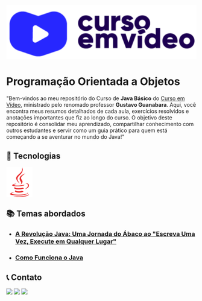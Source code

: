 <img src="./img/CURSO-EM-VIDEO.png">

# Programação Orientada a Objetos

"Bem-vindos ao meu repositório do Curso de **Java Básico** do [Curso em Vídeo](https://www.youtube.com/playlist?list=PLHz_AreHm4dkqe2aR0tQK74m8SFe-aGsY), ministrado pelo renomado professor **Gustavo Guanabara**. Aqui, você encontra meus resumos detalhados de cada aula, exercícios resolvidos e anotações importantes que fiz ao longo do curso. O objetivo deste repositório é consolidar meu aprendizado, compartilhar conhecimento com outros estudantes e servir como um guia prático para quem está começando a se aventurar no mundo do Java!"

## 🚀 Tecnologias

<img align="center" alt="Misael-Js" height="80" width="70" src="https://raw.githubusercontent.com/devicons/devicon/master/icons/java/java-plain.svg">

## 📚 Temas abordados

- ### [A Revolução Java: Uma Jornada do Ábaco ao "Escreva Uma Vez, Execute em Qualquer Lugar"](./Material-Estudo/Introducao/historia-java.md)

- ### [Como Funciona o Java](./Material-Estudo/Como-Funciona-Java/comoFuncionaJava.md)

<h2> 📞 Contato</h2>
<div> 
  <a href="https://instagram.com/misaelvborges" target="_blank"><img src="https://img.shields.io/badge/-Instagram-%23E4405F?style=for-the-badge&logo=instagram&logoColor=white" target="_blank"></a>
  <a href = "mailto:misaelborges1981@gmail.com"><img src="https://img.shields.io/badge/-Gmail-%23333?style=for-the-badge&logo=gmail&logoColor=white" target="_blank"></a>
  <a href="https://www.linkedin.com/in/misael-borges-5a5214181" target="_blank"><img src="https://img.shields.io/badge/-LinkedIn-%230077B5?style=for-the-badge&logo=linkedin&logoColor=white" target="_blank"></a> 
  <a href= https://img.shields.io/badge/WhatsApp-25D366?style=for-the-badge&logo=whatsapp&logoColor=white></a>
</div>
